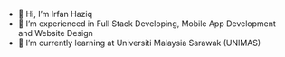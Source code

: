 - 👋 Hi, I’m Irfan Haziq
- 👀 I’m experienced in Full Stack Developing, Mobile App Development and Website Design
- 🌱 I’m currently learning at Universiti Malaysia Sarawak (UNIMAS)


<!---
Gridiffin/Gridiffin is a ✨ special ✨ repository because its `README.md` (this file) appears on your GitHub profile.
You can click the Preview link to take a look at your changes.
--->

